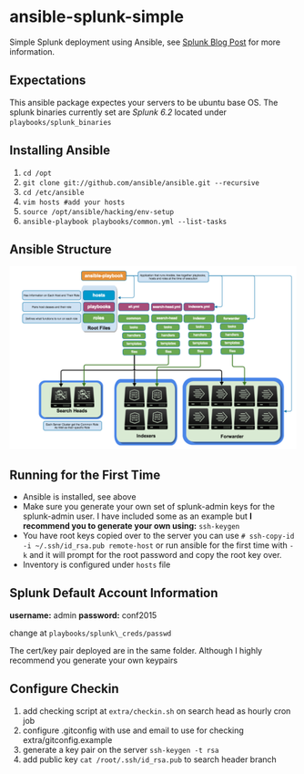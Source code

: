 ansible-splunk-simple
==============

Simple Splunk deployment using Ansible, see [Splunk Blog Post](http://blogs.splunk.com/2014/07/12/deploying-splunk-securely-with-ansible-config-management-part-1/) for more information. 

## Expectations

This ansible package expectes your servers to be ubuntu base OS. The splunk binaries currently set are *Splunk 6.2* located under
`playbooks/splunk_binaries`

## Installing Ansible

1. `cd /opt`
2. `git clone git://github.com/ansible/ansible.git --recursive`
7. `cd /etc/ansible`
8. `vim hosts #add your hosts`
9. `source /opt/ansible/hacking/env-setup`
10. `ansible-playbook playbooks/common.yml --list-tasks`

## Ansible Structure
![ansible\_structure](images/Ansible.png)

## Running for the First Time

* Ansible is installed, see above
* Make sure you generate your own set of splunk-admin keys for the splunk-admin user. I have included some as an example but **I recommend you to generate your own using:** `ssh-keygen`
* You have root keys copied over to the server you can use `# ssh-copy-id -i ~/.ssh/id_rsa.pub remote-host` or run ansible for the first time with `-k` and it will prompt for the root password and copy the root key over. 
* Inventory is configured under `hosts` file

## Splunk Default Account Information
**username:** admin 
**password:** conf2015

change at `playbooks/splunk\_creds/passwd`

The cert/key pair deployed are in the same folder. Although I highly recommend you generate your own keypairs

## Configure Checkin
1. add checking script at `extra/checkin.sh` on search head as hourly cron job 
2. configure .gitconfig with use and email to use for checking extra/gitconfig.example 
3. generate a key pair on the server `ssh-keygen -t rsa`
4. add public key `cat /root/.ssh/id_rsa.pub` to search header branch  
